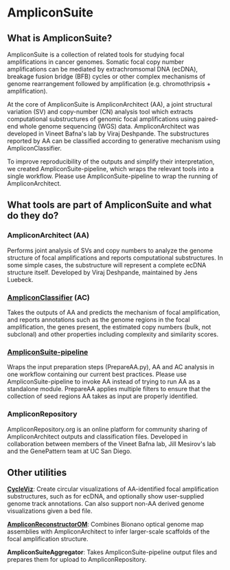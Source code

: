 # AmpliconSuite

## What is AmpliconSuite?
AmpliconSuite is a collection of related tools for studying focal amplifications in cancer genomes. Somatic focal copy number amplifications can be mediated by extrachromsomal DNA (ecDNA), breakage fusion bridge (BFB) cycles or other complex mechanisms of genome rearrangement followed by amplification (e.g. chromothripsis + amplification).

At the core of AmpliconSuite is AmpliconArchitect (AA), a joint structural variation (SV) and copy-number (CN) analysis tool which extracts computational substructures of genomic focal amplifications using paired-end whole genome sequencing (WGS) data. AmpliconArchitect was developed in Vineet Bafna's lab by Viraj Deshpande. The substructures reported by AA can be classified according to generative mechanism using AmpliconClassifier.

To improve reproducibility of the outputs and simplify their interpretation, we created AmpliconSuite-pipeline, which wraps the relevant tools into a single workflow. Please use AmpliconSuite-pipeline to wrap the running of AmpliconArchitect.

## What tools are part of AmpliconSuite and what do they do?
### AmpliconArchitect (AA)
Performs joint analysis of SVs and copy numbers to analyze the genome structure of focal amplifications and reports computational substructures. In some simple cases, the substructure will represent a complete ecDNA structure itself. Developed by Viraj Deshpande, maintained by Jens Luebeck. 

### [AmpliconClassifier](https://github.com/AmpliconSuite/AmpliconClassifier) (AC)
Takes the outputs of AA and predicts the mechanism of focal amplification, and reports annotations such as the genome regions in the focal amplification, the genes present, the estimated copy numbers (bulk, not subclonal) and other properties including complexity and similarity scores.

### [AmpliconSuite-pipeline](https://github.com/AmpliconSuite/AmpliconSuite-pipeline)
Wraps the input preparation steps (PrepareAA.py), AA and AC analysis in one workflow containing our current best practices. Please use AmpliconSuite-pipeline to invoke AA instead of trying to run AA as a standalone module. PrepareAA applies multiple filters to ensure that the collection of seed regions AA takes as input are properly identified.

### AmpliconRepository
AmpliconRepository.org is an online platform for community sharing of AmpliconArchitect outputs and classification files. Developed in collaboration between members of the Vineet Bafna lab, Jill Mesirov's lab and the GenePattern team at UC San Diego.

## Other utilities
**[CycleViz](https://github.com/AmpliconSuite/CycleViz)**: Create circular visualizations of AA-identified focal amplification substructures, such as for ecDNA, and optionally show user-supplied genome track annotations. Can also support non-AA derived genome visualizations given a bed file.

**[AmpliconReconstructorOM](https://github.com/AmpliconSuite/AmpliconReconstructorOM)**: Combines Bionano optical genome map assemblies with AmpliconArchitect to infer larger-scale scaffolds of the focal amplification structure.

**AmpliconSuiteAggregator**: Takes AmpliconSuite-pipeline output files and prepares them for upload to AmpliconRepository.


